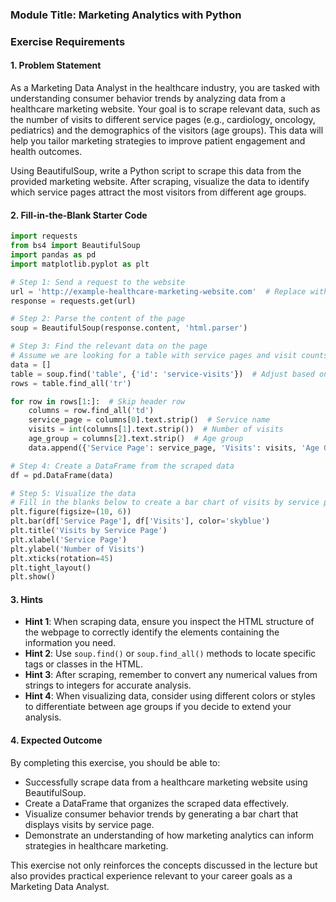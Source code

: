 ### Module Title: Marketing Analytics with Python

### Exercise Requirements 

#### 1. Problem Statement
As a Marketing Data Analyst in the healthcare industry, you are tasked with understanding consumer behavior trends by analyzing data from a healthcare marketing website. Your goal is to scrape relevant data, such as the number of visits to different service pages (e.g., cardiology, oncology, pediatrics) and the demographics of the visitors (age groups). This data will help you tailor marketing strategies to improve patient engagement and health outcomes.

Using BeautifulSoup, write a Python script to scrape this data from the provided marketing website. After scraping, visualize the data to identify which service pages attract the most visitors from different age groups.

#### 2. Fill-in-the-Blank Starter Code
```python
import requests
from bs4 import BeautifulSoup
import pandas as pd
import matplotlib.pyplot as plt

# Step 1: Send a request to the website
url = 'http://example-healthcare-marketing-website.com'  # Replace with the actual URL
response = requests.get(url)

# Step 2: Parse the content of the page
soup = BeautifulSoup(response.content, 'html.parser')

# Step 3: Find the relevant data on the page
# Assume we are looking for a table with service pages and visit counts
data = []
table = soup.find('table', {'id': 'service-visits'})  # Adjust based on actual HTML structure
rows = table.find_all('tr')

for row in rows[1:]:  # Skip header row
    columns = row.find_all('td')
    service_page = columns[0].text.strip()  # Service name
    visits = int(columns[1].text.strip())  # Number of visits
    age_group = columns[2].text.strip()  # Age group
    data.append({'Service Page': service_page, 'Visits': visits, 'Age Group': age_group})

# Step 4: Create a DataFrame from the scraped data
df = pd.DataFrame(data)

# Step 5: Visualize the data
# Fill in the blanks below to create a bar chart of visits by service page
plt.figure(figsize=(10, 6))
plt.bar(df['Service Page'], df['Visits'], color='skyblue')
plt.title('Visits by Service Page')
plt.xlabel('Service Page')
plt.ylabel('Number of Visits')
plt.xticks(rotation=45)
plt.tight_layout()
plt.show()
```

#### 3. Hints
- **Hint 1**: When scraping data, ensure you inspect the HTML structure of the webpage to correctly identify the elements containing the information you need.
- **Hint 2**: Use `soup.find()` or `soup.find_all()` methods to locate specific tags or classes in the HTML.
- **Hint 3**: After scraping, remember to convert any numerical values from strings to integers for accurate analysis.
- **Hint 4**: When visualizing data, consider using different colors or styles to differentiate between age groups if you decide to extend your analysis.

#### 4. Expected Outcome
By completing this exercise, you should be able to:
- Successfully scrape data from a healthcare marketing website using BeautifulSoup.
- Create a DataFrame that organizes the scraped data effectively.
- Visualize consumer behavior trends by generating a bar chart that displays visits by service page.
- Demonstrate an understanding of how marketing analytics can inform strategies in healthcare marketing.

This exercise not only reinforces the concepts discussed in the lecture but also provides practical experience relevant to your career goals as a Marketing Data Analyst.